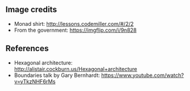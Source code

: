 ## Image credits

- Monad shirt: http://lessons.codemiller.com/#/2/2
- From the government: https://imgflip.com/i/9n828

## References

- Hexagonal architecture: http://alistair.cockburn.us/Hexagonal+architecture
- Boundaries talk by Gary Bernhardt: https://www.youtube.com/watch?v=yTkzNHF6rMs
